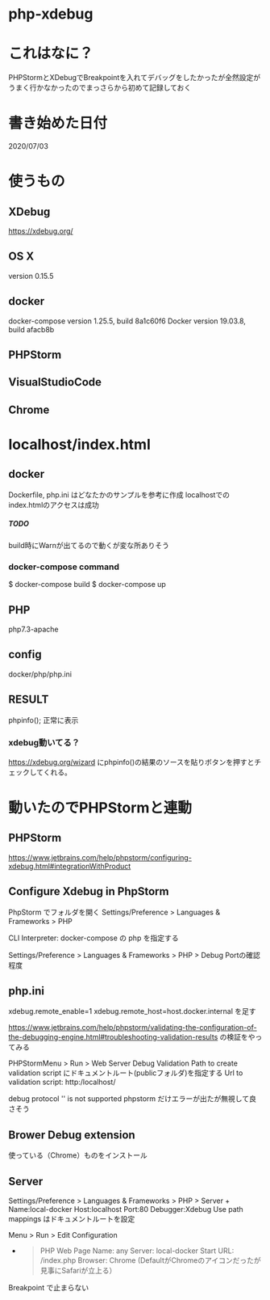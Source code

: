 # php-xdebug

# これはなに？
PHPStormとXDebugでBreakpointを入れてデバッグをしたかったが全然設定がうまく行かなかったのでまっさらから初めて記録しておく

# 書き始めた日付
2020/07/03

# 使うもの
## XDebug
https://xdebug.org/

## OS X
version 0.15.5

## docker
docker-compose version 1.25.5, build 8a1c60f6
Docker version 19.03.8, build afacb8b

## PHPStorm

## VisualStudioCode

## Chrome



# localhost/index.html 

## docker
Dockerfile, php.ini はどなたかのサンプルを参考に作成
localhostでのindex.htmlのアクセスは成功

##### TODO
build時にWarnが出てるので動くが変な所ありそう

### docker-compose command
$ docker-compose build
$ docker-compose up

## PHP
php7.3-apache

## config
docker/php/php.ini

## RESULT
phpinfo(); 正常に表示

### xdebug動いてる？
https://xdebug.org/wizard
にphpinfo()の結果のソースを貼りボタンを押すとチェックしてくれる。

# 動いたのでPHPStormと連動

## PHPStorm
https://www.jetbrains.com/help/phpstorm/configuring-xdebug.html#integrationWithProduct

## Configure Xdebug in PhpStorm
PhpStorm でフォルダを開く
Settings/Preference > Languages & Frameworks > PHP

CLI Interpreter: docker-compose の php を指定する

Settings/Preference > Languages & Frameworks > PHP > Debug
Portの確認程度

## php.ini
xdebug.remote_enable=1
xdebug.remote_host=host.docker.internal
を足す

https://www.jetbrains.com/help/phpstorm/validating-the-configuration-of-the-debugging-engine.html#troubleshooting-validation-results
の検証をやってみる

PHPStormMenu > Run > Web Server Debug Validation
Path to create validation script にドキュメントルート(publicフォルダ)を指定する
Url to validation script: http:/localhost/

debug protocol '' is not supported phpstorm
だけエラーが出たが無視して良さそう

## Brower Debug extension
使っている（Chrome）ものをインストール

## Server
Settings/Preference > Languages & Frameworks > PHP > Server
+
Name:local-docker
Host:localhost
Port:80
Debugger:Xdebug
Use path mappings はドキュメントルートを設定


Menu > Run > Edit Configuration
+ > PHP Web Page
Name: any
Server: local-docker
Start URL: /index.php
Browser: Chrome (DefaultがChromeのアイコンだったが見事にSafariが立上る）

Breakpoint で止まらない


